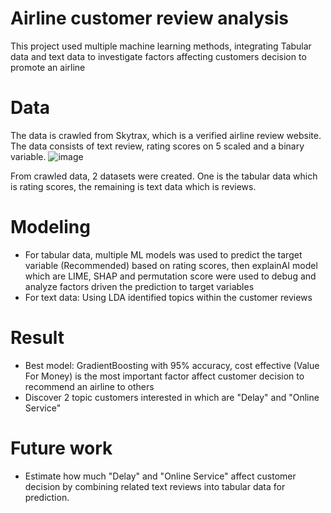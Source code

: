 # Airline customer review analysis
This project used multiple machine learning methods, integrating Tabular data and text data to investigate factors affecting customers decision to promote an airline

# Data
The data is crawled from Skytrax, which is a verified airline review website. The data consists of text review, rating scores on 5 scaled and a binary variable.
![image](https://github.com/tnmai59/Airline-customer-review-analysis/assets/141378792/75385f3f-1e70-4065-b402-5fe965b0c754)

From crawled data, 2 datasets were created. One is the tabular data which is rating scores, the remaining is text data which is reviews.

# Modeling
- For tabular data, multiple ML models was used to predict the target variable (Recommended) based on rating scores, then explainAI model which are LIME, SHAP and permutation score were used to debug and analyze factors driven the prediction to target variables
- For text data: Using LDA identified topics within the customer reviews

# Result
- Best model: GradientBoosting with 95% accuracy, cost effective (Value For Money) is the most important factor affect customer decision to recommend an airline to others
- Discover 2 topic customers interested in which are "Delay" and "Online Service"

# Future work
- Estimate how much "Delay" and "Online Service" affect customer decision by combining related text reviews into tabular data for prediction.


